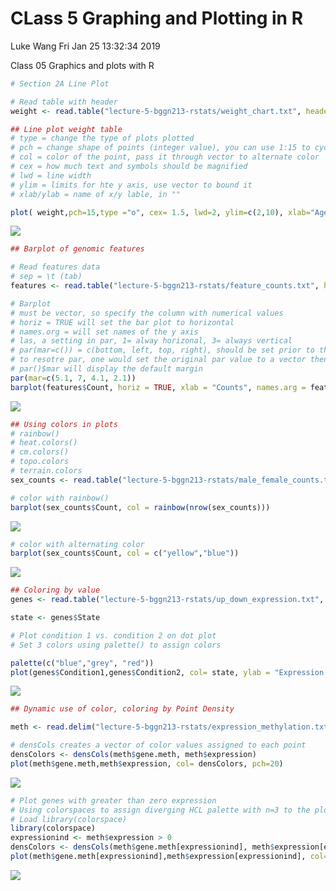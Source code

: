 CLass 5 Graphing and Plotting in R
================
Luke Wang
Fri Jan 25 13:32:34 2019

Class 05 Graphics and plots with R

``` r
# Section 2A Line Plot

# Read table with header
weight <- read.table("lecture-5-bggn213-rstats/weight_chart.txt", header = TRUE)

## Line plot weight table
# type = change the type of plots plotted
# pch = change shape of points (integer value), you can use 1:15 to cycle through different 
# col = color of the point, pass it through vector to alternate color  c("",""...)
# cex = how much text and symbols should be magnified
# lwd = line width
# ylim = limits for hte y axis, use vector to bound it
# xlab/ylab = name of x/y lable, in ""

plot( weight,pch=15,type ="o", cex= 1.5, lwd=2, ylim=c(2,10), xlab="Age (months) ", ylab="Weight (kg)", main = "Baby Weight for First 9 Months")
```

![](class05_files/figure-markdown_github/unnamed-chunk-1-1.png)

``` r
## Barplot of genomic features

# Read features data
# sep = \t (tab)
features <- read.table("lecture-5-bggn213-rstats/feature_counts.txt", header= TRUE, sep = "\t")

# Barplot
# must be vector, so specify the column with numerical values
# horiz = TRUE will set the bar plot to horizontal
# names.org = will set names of the y axis
# las, a setting in par, 1= alway horizonal, 3= always vertical
# par(mar=c()) = c(bottom, left, top, right), should be set prior to the graphic being drawn
# to resotre par, one would set the original par value to a vector then restor par value with the old par vector
# par()$mar will display the default margin
par(mar=c(5.1, 7, 4.1, 2.1))
barplot(features$Count, horiz = TRUE, xlab = "Counts", names.arg = features$Feature, las = 1, main ="Number of Features in the Mouse GRCm38 Genome", xlim = c(0,80000))
```

![](class05_files/figure-markdown_github/unnamed-chunk-1-2.png)

``` r
## Using colors in plots
# rainbow()
# heat.colors()
# cm.colors()
# topo.colors
# terrain.colors
sex_counts <- read.table("lecture-5-bggn213-rstats/male_female_counts.txt", header = TRUE, sep = "\t")

# color with rainbow()
barplot(sex_counts$Count, col = rainbow(nrow(sex_counts)))
```

![](class05_files/figure-markdown_github/unnamed-chunk-1-3.png)

``` r
# color with alternating color
barplot(sex_counts$Count, col = c("yellow","blue"))
```

![](class05_files/figure-markdown_github/unnamed-chunk-1-4.png)

``` r
## Coloring by value
genes <- read.table("lecture-5-bggn213-rstats/up_down_expression.txt", header = TRUE)

state <- genes$State 

# Plot condition 1 vs. condition 2 on dot plot
# Set 3 colors using palette() to assign colors 

palette(c("blue","grey", "red"))
plot(genes$Condition1,genes$Condition2, col= state, ylab = "Expression Condition 2", xlab="Expression Condition 1")
```

![](class05_files/figure-markdown_github/unnamed-chunk-1-5.png)

``` r
## Dynamic use of color, coloring by Point Density

meth <- read.delim("lecture-5-bggn213-rstats/expression_methylation.txt")

# densCols creates a vector of color values assigned to each point
densColors <- densCols(meth$gene.meth, meth$expression)
plot(meth$gene.meth,meth$expression, col= densColors, pch=20)
```

![](class05_files/figure-markdown_github/unnamed-chunk-1-6.png)

``` r
# Plot genes with greater than zero expression
# Using colorspaces to assign diverging HCL palette with n=3 to the plot
# Load library(colorspace)
library(colorspace)
expressionind <- meth$expression > 0
densColors <- densCols(meth$gene.meth[expressionind], meth$expression[expressionind], colramp = colorRampPalette(diverge_hcl(3)))
plot(meth$gene.meth[expressionind],meth$expression[expressionind], col= densColors, pch=20)
```

![](class05_files/figure-markdown_github/unnamed-chunk-1-7.png)
